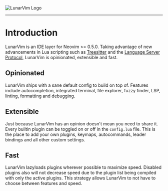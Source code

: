 <img :src="$withBase('/assets/lunarvim_logo.png')" alt="LunarVim Logo">

---

# Introduction

LunarVim is an IDE layer for Neovim >= 0.5.0. Taking advantage of new advancements in Lua scripting such as [Treesitter](https://tree-sitter.github.io/tree-sitter/) and the [Language Server Protocol](https://en.wikipedia.org/wiki/Language_Server_Protocol), LunarVim is opinionated, extensible and fast.

## Opinionated

LunarVim ships with a sane default config to build on top of. Features include autocompletion, integrated terminal, file explorer, fuzzy finder, LSP, linting, formatting and debugging.

## Extensible

Just because LunarVim has an opinion doesn't mean you need to share it. Every builtin plugin can be toggled on or off in the `config.lua` file. This is the place to add your own plugins, keymaps, autocommands, leader bindings and all other custom settings.

## Fast

LunarVim lazyloads plugins wherever possible to maximize speed. Disabled plugins also will not decrease speed due to the plugin list being compiled with only the active plugins. This strategy allows LunarVim to not have to choose between features and speed.
